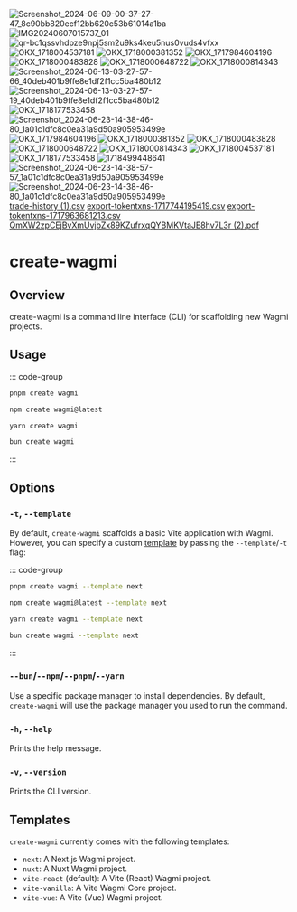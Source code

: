![Screenshot_2024-06-09-00-37-27-47_8c90bb820ecf12bb620c53b61014a1ba](https://github.com/wevm/wagmi/assets/164274667/d6be5546-2395-49ab-ae2f-d8188ccdffa1)
![IMG20240607015737_01](https://github.com/wevm/wagmi/assets/164274667/b5d1c88e-2be0-44a9-9c12-a1c4ad0efcd1)
![qr-bc1qssvhdpze9npj5sm2u9ks4keu5nus0vuds4vfxx](https://github.com/wevm/wagmi/assets/164274667/f3a9a7fa-e760-4405-8401-539a36add4c0)
![OKX_1718004537181](https://github.com/wevm/wagmi/assets/164274667/ff7f0002-8caf-4c0e-a016-9caa41b5aa14)
![OKX_1718000381352](https://github.com/wevm/wagmi/assets/164274667/4d9b95b8-e877-4238-8632-38bed3474645)
![OKX_1717984604196](https://github.com/wevm/wagmi/assets/164274667/78938bff-a0d7-465a-a712-56a5493c2d7b)
![OKX_1718000483828](https://github.com/wevm/wagmi/assets/164274667/be5fb5a1-6588-4779-af35-7165283ae4fe)
![OKX_1718000648722](https://github.com/wevm/wagmi/assets/164274667/3fa54792-be86-4985-a820-773661743a95)
![OKX_1718000814343](https://github.com/wevm/wagmi/assets/164274667/913c1581-28b0-42e9-be21-5661fe6f317b)
![Screenshot_2024-06-13-03-27-57-66_40deb401b9ffe8e1df2f1cc5ba480b12](https://github.com/wevm/wagmi/assets/164274667/45440563-f6ab-44f1-807a-341677eee1a3)
![Screenshot_2024-06-13-03-27-57-19_40deb401b9ffe8e1df2f1cc5ba480b12](https://github.com/wevm/wagmi/assets/164274667/aa2b02dc-d9d6-4110-9164-b7e2cb693120)
![OKX_1718177533458](https://github.com/wevm/wagmi/assets/164274667/c43bd9d6-4f02-4224-a7c1-025f7e78b7ab)
![Screenshot_2024-06-23-14-38-46-80_1a01c1dfc8c0ea31a9d50a905953499e](https://github.com/wevm/wagmi/assets/164274667/62c11cb6-7ad2-4f70-a70a-addf5466fc93)
![OKX_1717984604196](https://github.com/wevm/wagmi/assets/164274667/1f0d4593-6dcf-4305-aba0-d6cf893e0e42)
![OKX_1718000381352](https://github.com/wevm/wagmi/assets/164274667/cd61cfd3-bdd7-4e80-96b4-5470dcd0cc98)
![OKX_1718000483828](https://github.com/wevm/wagmi/assets/164274667/de189f5b-f150-4b89-8e6e-e0b464706807)
![OKX_1718000648722](https://github.com/wevm/wagmi/assets/164274667/e8e469a5-95f3-417c-8088-b3c14b074344)
![OKX_1718000814343](https://github.com/wevm/wagmi/assets/164274667/8095ca3d-e443-4f27-9837-fe111e75dd1d)
![OKX_1718004537181](https://github.com/wevm/wagmi/assets/164274667/adb01baf-3376-44aa-9824-c4f8fbcb1fb4)
![OKX_1718177533458](https://github.com/wevm/wagmi/assets/164274667/c65590c6-0000-4611-84a4-0b9de333eac7)
![1718499448641](https://github.com/wevm/wagmi/assets/164274667/d6fa3d39-fa05-4223-af9f-68b3e269a208)
![Screenshot_2024-06-23-14-38-57-57_1a01c1dfc8c0ea31a9d50a905953499e](https://github.com/wevm/wagmi/assets/164274667/3bc827a0-2b63-4805-aff9-f4f5e6681f7b)
![Screenshot_2024-06-23-14-38-46-80_1a01c1dfc8c0ea31a9d50a905953499e](https://github.com/wevm/wagmi/assets/164274667/727b4708-f7fa-47f8-99ed-39fc9ebf3e5e)
[trade-history (1).csv](https://github.com/user-attachments/files/16059349/trade-history.1.csv)
[export-tokentxns-1717744195419.csv](https://github.com/user-attachments/files/16059348/export-tokentxns-1717744195419.csv)
[export-tokentxns-1717963681213.csv](https://github.com/user-attachments/files/16059347/export-tokentxns-1717963681213.csv)
[QmXW2zpCEjBvXmUvjbZx89KZufrxqQYBMKVtaJE8hv7L3r (2).pdf](https://github.com/user-attachments/files/16059346/QmXW2zpCEjBvXmUvjbZx89KZufrxqQYBMKVtaJE8hv7L3r.2.pdf)
# create-wagmi

## Overview

create-wagmi is a command line interface (CLI) for scaffolding new Wagmi projects.

## Usage

::: code-group
```bash [pnpm]
pnpm create wagmi
```
```bash [npm]
npm create wagmi@latest
```
```bash [yarn]
yarn create wagmi
```
```bash [bun]
bun create wagmi
```
:::

## Options

### `-t`, `--template`

By default, `create-wagmi` scaffolds a basic Vite application with Wagmi. However, you can specify a custom [template](#templates) by passing the `--template`/`-t` flag:

::: code-group
```bash [pnpm]
pnpm create wagmi --template next
```
```bash [npm]
npm create wagmi@latest --template next
```
```bash [yarn]
yarn create wagmi --template next
```
```bash [bun]
bun create wagmi --template next
```
:::

### `--bun`/`--npm`/`--pnpm`/`--yarn`

Use a specific package manager to install dependencies. By default, `create-wagmi` will use the package manager you used to run the command.

### `-h`, `--help`

Prints the help message.

### `-v`, `--version`

Prints the CLI version.

## Templates

`create-wagmi` currently comes with the following templates:

- `next`: A Next.js Wagmi project.
- `nuxt`: A Nuxt Wagmi project.
- `vite-react` (default): A Vite (React) Wagmi project.
- `vite-vanilla`: A Vite Wagmi Core project.
- `vite-vue`: A Vite (Vue) Wagmi project.
